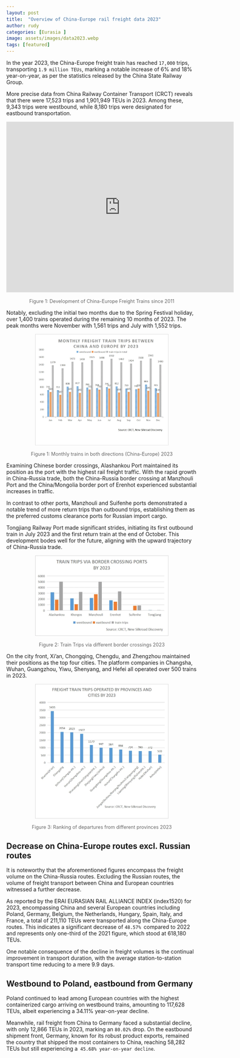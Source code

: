 ```yaml
---
layout: post
title:  "Overview of China-Europe rail freight data 2023"
author: rudy
categories: [Eurasia ]
image: assets/images/data2023.webp
tags: [featured]
---
```


In the year 2023, the China-Europe freight train has reached `17,000` trips, transporting `1.9 million TEUs`, marking a notable increase of 6% and 18% year-on-year, as per the statistics released by the China State Railway Group.

More precise data from China Railway Container Transport (CRCT) reveals that there were 17,523 trips and 1,901,949 TEUs in 2023. Among these, 9,343 trips were westbound, while 8,180 trips were designated for eastbound transportation.



<div style="text-align: center;">
    <iframe width="600" height="450" src="https://lookerstudio.google.com/embed/reporting/a1c243d7-02fd-4a14-9dab-cf93fce47215/page/5A57D" frameborder="0" style="border:0" allowfullscreen sandbox="allow-storage-access-by-user-activation allow-scripts allow-same-origin allow-popups allow-popups-to-escape-sandbox"></iframe>
    <p style="font-style: normal; color: #666; font-size: 0.9em;">Figure 1: Development of China-Europe Freight Trains since 2011</p>
</div>

Notably, excluding the initial two months due to the Spring Festival holiday, over 1,400 trains operated during the remaining 10 months of 2023. The peak months were November with 1,561 trips and July with 1,552 trips.


<div style="text-align: center;">
    <img src="/assets/images/monthly_trips2023.webp" alt="Alt text" style="max-width: 70%; height: auto;">
    <p style="font-style: normal; color: #666; font-size: 0.9em;">Figure 1: Monthly trains in both directions (China-Europe) 2023</p>
</div>







Examining Chinese border crossings, Alashankou Port maintained its position as the port with the highest rail freight traffic. With the rapid growth in China-Russia trade, both the China-Russia border crossing at Manzhouli Port and the China/Mongolia border port of Erenhot experienced substantial increases in traffic.

In contrast to other ports, Manzhouli and Suifenhe ports demonstrated a notable trend of more return trips than outbound trips, establishing them as the preferred customs clearance ports for Russian import cargo.

Tongjiang Railway Port made significant strides, initiating its first outbound train in July 2023 and the first return train at the end of October. This development bodes well for the future, aligning with the upward trajectory of China-Russia trade.




<div style="text-align: center;">
    <img src="/assets/images/border_data_2023.webp" alt="Alt text" style="max-width: 70%; height: auto;">
    <p style="font-style: normal; color: #666; font-size: 0.9em;">Figure 2: Train Trips via different border crossings 2023</p>
</div>


On the city front, Xi’an, Chongqing, Chengdu, and Zhengzhou maintained their positions as the top four cities. The platform companies in Changsha, Wuhan, Guangzhou, Yiwu, Shenyang, and Hefei all operated over 500 trains in 2023.



<div style="text-align: center;">
    <img src="/assets/images/train_rips-by-provinces-and-cities-2023.webp" alt="Alt text" style="max-width: 70%; height: auto;">
    <p style="font-style: inherit; color: #666; font-size: 0.9em;">Figure 3: Ranking of departures from different provinces 2023</p>
</div>


## Decrease on China-Europe routes excl. Russian routes

It is noteworthy that the aforementioned figures encompass the freight volume on the China-Russia routes. Excluding the Russian routes, the volume of freight transport between China and European countries witnessed a further decrease.

As reported by the ERAI EURASIAN RAIL ALLIANCE INDEX (index1520) for 2023, encompassing China and several European countries including Poland, Germany, Belgium, the Netherlands, Hungary, Spain, Italy, and France, a total of 211,110 TEUs were transported along the China-Europe routes. This indicates a significant decrease of `48.57% `compared to 2022 and represents only one-third of the 2021 figure, which stood at 618,180 TEUs.

One notable consequence of the decline in freight volumes is the continual improvement in transport duration, with the average station-to-station transport time reducing to a mere 9.9 days.


## Westbound to Poland, eastbound from Germany

Poland continued to lead among European countries with the highest containerized cargo arriving on westbound trains, amounting to 117,628 TEUs, albeit experiencing a 34.11% year-on-year decline.

Meanwhile, rail freight from China to Germany faced a substantial decline, with only 12,866 TEUs in 2023, marking an `80.02%` drop. On the eastbound shipment front, Germany, known for its robust product exports, remained the country that shipped the most containers to China, reaching 58,282 TEUs but still experiencing a` 45.68% year-on-year decline`.






